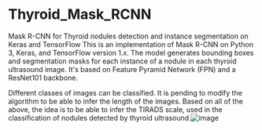 # Thyroid_Mask_RCNN
Mask R-CNN for Thyroid nodules detection and instance segmentation on Keras and TensorFlow
This is an implementation of Mask R-CNN on Python 3, Keras, and TensorFlow version 1.x. 
The model generates bounding boxes and segmentation masks for each instance of a nodule in each thyroid ultrasound image. 
It's based on Feature Pyramid Network (FPN) and a ResNet101 backbone.


Different classes of images can be classified.
It is pending to modify the algorithm to be able to infer the length of the images.
Based on all of the above, the idea is to be able to infer the TIRADS scale, used in the classification of nodules detected by thyroid ultrasound.![image](https://user-images.githubusercontent.com/105322443/175075210-c2a33fbe-324b-483d-85bc-b66430652160.png)
